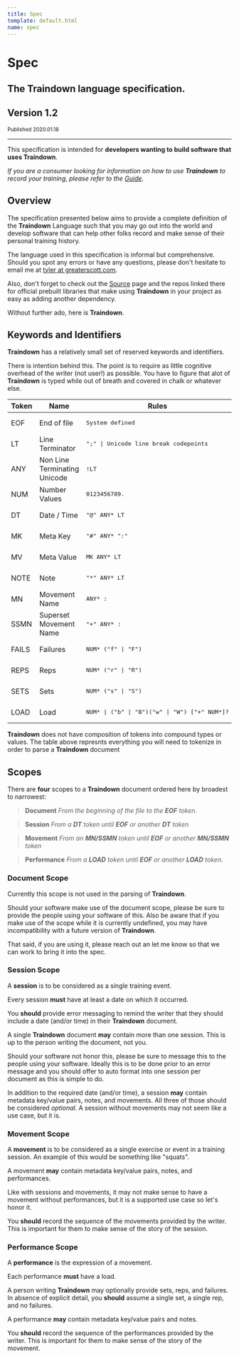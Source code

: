 ```yaml
---
title: Spec
template: default.html
name: spec
---
```


<h1 class="hero center-text">Spec</h1>
<h2 class="center-text">The Traindown language specification.</h2>
<h2 class="center-text">Version 1.2</h2>
<small class="block center-text">Published 2020.01.18</small>

---

This specification is intended for **developers wanting to build software that uses Traindown**.

*If you are a consumer looking for information on how to use **Traindown** to record your training, please refer to the [Guide](/guide).*

## Overview

The specification presented below aims to provide a complete definition of the **Traindown** Language such that you may go out into the world and develop software that can help other folks record and make sense of their personal training history.

The language used in this specification is informal but comprehensive. Should you spot any errors or have any questions, please don't hesitate to email me at [tyler at greaterscott.com](mailto:tyler@greaterscott.com).

Also, don't forget to check out the [Source](/source) page and the repos linked there for official prebuilt libraries that make using **Traindown** in your project as easy as adding another dependency.

Without further ado, here is **Traindown**.

## Keywords and Identifiers

**Traindown** has a relatively small set of reserved keywords and identifiers.

There is intention behind this. The point is to require as little cognitive overhead of the writer (not user!) as possible. You have to figure that alot of **Traindown** is typed while out of breath and covered in chalk or whatever else.

<table>
  <thead><tr><th>Token</th><th>Name</th><th>Rules</th></tr></thead>
  <tbody>
    <tr>
      <td>EOF</td>
      <td>End of file</td>
      <td><pre>System defined</pre></td>
    </tr>
    <tr>
      <td>LT</td>
      <td>Line Terminator</td>
      <td><pre>";" | Unicode line break codepoints</pre></td>
    </tr>
    <tr>
      <td>ANY</td>
      <td>Non Line Terminating Unicode</td>
      <td><pre>!LT</pre></td>
    </tr>
    <tr>
      <td>NUM</td>
      <td>Number Values</td>
      <td><pre>0123456789.</pre></td>
    </tr>
    <tr>
      <td>DT</td>
      <td>Date / Time</td>
      <td><pre>"@" ANY* LT</pre></td>
    </tr>
    <tr>
      <td>MK</td>
      <td>Meta Key</td>
      <td><pre>"#" ANY* ":"</pre></td>
    </tr>
    <tr>
      <td>MV</td>
      <td>Meta Value</td>
      <td><pre>MK ANY* LT</pre></td>
    </tr>
    <tr>
      <td>NOTE</td>
      <td>Note</td>
      <td><pre>"*" ANY* LT</pre></td>
    </tr>
    <tr>
      <td>MN</td>
      <td>Movement Name</td>
      <td><pre>ANY* :</pre></td>
    </tr>
    <tr>
      <td>SSMN</td>
      <td>Superset Movement Name</td>
      <td><pre>"+" ANY* :</pre></td>
    </tr>
    <tr>
      <td>FAILS</td>
      <td>Failures</td>
      <td><pre>NUM* ("f" | "F")</pre></td>
    </tr>
    <tr>
      <td>REPS</td>
      <td>Reps</td>
      <td><pre>NUM* ("r" | "R")</pre></td>
    </tr>
    <tr>
      <td>SETS</td>
      <td>Sets</td>
      <td><pre>NUM* ("s" | "S")</pre></td>
    </tr>
    <tr>
      <td>LOAD</td>
      <td>Load</td>
      <td><pre>NUM* | ("b" | "B")("w" | "W") ["+" NUM*]?</pre></td>
    </tr>
  </tbody>
</table>

**Traindown** does not have composition of tokens into compound types or values. The table above represnts everything you will need to tokenize in order to parse a **Traindown** document

## Scopes

There are **four** scopes to a **Traindown** document ordered here by broadest to narrowest:

> **Document**
> *From the beginning of the file to the **EOF** token.*

> **Session**
> *From a **DT** token until **EOF** or another **DT** token*

> **Movement**
> *From an **MN/SSMN** token until **EOF** or another **MN/SSMN** token*

> **Performance**
> *From a **LOAD** token until **EOF** or another **LOAD** token.*

### Document Scope

Currently this scope is not used in the parsing of **Traindown**.

Should your software make use of the document scope, please be sure to provide the people using your software of this. Also be aware that if you make use of the scope while it is currently undefined, you may have incompatibility with a future version of **Traindown**.

That said, if you are using it, please reach out an let me know so that we can work to bring it into the spec.

### Session Scope

A **session** is to be considered as a single training event.

Every session **must** have at least a date on which it occurred.

You **should** provide error messaging to remind the writer that they should include a date (and/or time) in their **Traindown** document.

A single **Traindown** document **may** contain more than one session. This is up to the person writing the document, not you.

Should your software not honor this, please be sure to message this to the people using your software. Ideally this is to be done prior to an error message and you should offer to auto format into one session per document as this is simple to do.

In addition to the required date (and/or time), a session **may** contain metadata key/value pairs, notes, and movements. All three of those should be considered *optional*. A session without movements may not seem like a use case, but it is.

### Movement Scope

A **movement** is to be considered as a single exercise or event in a training session. An example of this would be something like "squats".

A movement **may** contain metadata key/value pairs, notes, and performances.

Like with sessions and movements, it may not make sense to have a movement without performances, but it is a supported use case so let's honor it.

You **should** record the sequence of the movements provided by the writer. This is important for them to make sense of the story of the session.

### Performance Scope

A **performance** is the expression of a movement.

Each performance **must** have a load.

A person writing **Traindown** may optionally provide sets, reps, and failures. In absence of explicit detail, you **should** assume a single set, a single rep, and no failures.

A performance **may** contain metadata key/value pairs and notes.

You **should** record the sequence of the performances provided by the writer. This is important for them to make sense of the story of the movement.
